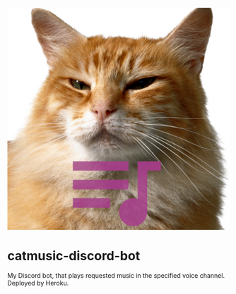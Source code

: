 ![Logo](/logo/catmusic.png)
# catmusic-discord-bot
My Discord bot, that plays requested music in the specified voice channel.  
Deployed by Heroku.
